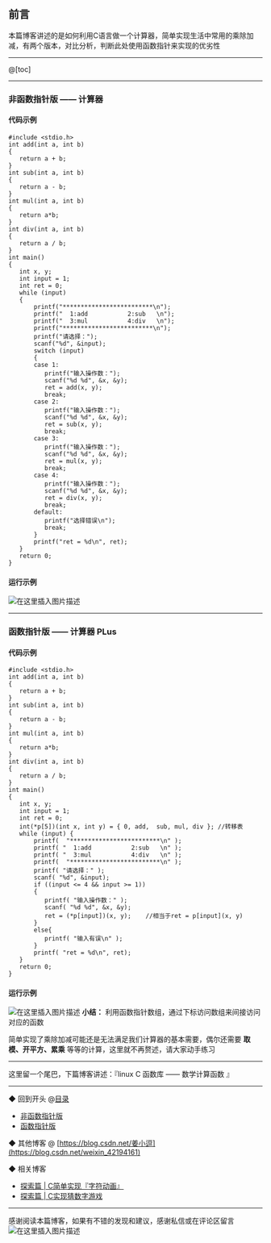 ## 前言 

本篇博客讲述的是如何利用C语言做一个计算器，简单实现生活中常用的乘除加减，有两个版本，对比分析，判断此处使用函数指针来实现的优劣性

------



@[toc]



------


### 非函数指针版 —— 计算器

#### 代码示例
~~~
#include <stdio.h>
int add(int a, int b)
{
   return a + b;
}
int sub(int a, int b)
{
   return a - b;
}
int mul(int a, int b)
{
   return a*b;
}
int div(int a, int b)
{
   return a / b;
}
int main()
{
   int x, y;
   int input = 1;
   int ret = 0;
   while (input)
   {
       printf("*************************\n");
       printf("  1:add           2:sub   \n");
       printf("  3:mul           4:div   \n");
       printf("*************************\n");
       printf("请选择：");
       scanf("%d", &input);
       switch (input)
       {
       case 1:
          printf("输入操作数：");
          scanf("%d %d", &x, &y);
          ret = add(x, y);
          break;
       case 2:
          printf("输入操作数：");
          scanf("%d %d", &x, &y);
          ret = sub(x, y);
          break;
       case 3:
          printf("输入操作数：");
          scanf("%d %d", &x, &y);
          ret = mul(x, y);
          break;
       case 4:
          printf("输入操作数：");
          scanf("%d %d", &x, &y);
          ret = div(x, y);
          break;
       default:
          printf("选择错误\n");
          break;
       }
       printf("ret = %d\n", ret);
   }
   return 0;
}
~~~

#### 运行示例
![在这里插入图片描述](https://img-blog.csdnimg.cn/20200508203949525.png?x-oss-process=image/watermark,type_ZmFuZ3poZW5naGVpdGk,shadow_10,text_aHR0cHM6Ly9ibG9nLmNzZG4ubmV0L3dlaXhpbl80MjE5NDE2MQ==,size_16,color_FFFFFF,t_70)

----

### 函数指针版 —— 计算器 PLus

#### 代码示例

~~~
#include <stdio.h>
int add(int a, int b)
{
   return a + b;
}
int sub(int a, int b)
{
   return a - b;
}
int mul(int a, int b)
{
   return a*b;
}
int div(int a, int b)
{
   return a / b;
}
int main()
{
   int x, y;
   int input = 1;
   int ret = 0;
   int(*p[5])(int x, int y) = { 0, add,  sub, mul, div }; //转移表
   while (input) {
       printf(  "*************************\n" );
       printf( "  1:add           2:sub   \n" );
       printf( "  3:mul           4:div   \n" );
       printf(  "*************************\n" );
       printf( "请选择：" );
       scanf( "%d", &input);
       if ((input <= 4 && input >= 1))
       {
          printf( "输入操作数：" );
          scanf( "%d %d", &x, &y);
          ret = (*p[input])(x, y);    //相当于ret = p[input](x, y)
       }
       else{
          printf( "输入有误\n" );
       }
       printf( "ret = %d\n", ret);
   }
   return 0;
}

~~~



#### 运行示例
![在这里插入图片描述](https://img-blog.csdnimg.cn/20200508204107356.png?x-oss-process=image/watermark,type_ZmFuZ3poZW5naGVpdGk,shadow_10,text_aHR0cHM6Ly9ibG9nLmNzZG4ubmV0L3dlaXhpbl80MjE5NDE2MQ==,size_16,color_FFFFFF,t_70)
**小结：** 利用函数指针数组，通过下标访问数组来间接访问对应的函数


简单实现了乘除加减可能还是无法满足我们计算器的基本需要，偶尔还需要 **取模、开平方、累乘** 等等的计算，这里就不再赘述，请大家动手练习

------

这里留一个尾巴，下篇博客讲述：『linux C 函数库 —— 数学计算函数 』

-----




◆ 回到开头 @[目录]()

- [非函数指针版](https://blog.csdn.net/weixin_42194161/article/details/106005226#___14)
- [函数指针版](https://blog.csdn.net/weixin_42194161/article/details/106005226#___PLus_85)

◆ 其他博客 @ [https://blog.csdn.net/姜小逗](https://blog.csdn.net/weixin_42194161)

◆ 相关博客

- [探索篇 | C简单实现『字符动画』](https://blog.csdn.net/weixin_42194161/article/details/94343816)
- [探索篇 | C实现猜数字游戏](https://blog.csdn.net/weixin_42194161/article/details/95732303)



------

 感谢阅读本篇博客，如果有不错的发现和建议，感谢私信或在评论区留言
 ![在这里插入图片描述](https://img-blog.csdnimg.cn/20200424165249825.jpeg#pic_center)